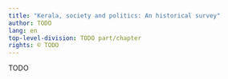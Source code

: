 ```yaml
---
title: "Kerala, society and politics: An historical survey"
author: TODO
lang: en
top-level-division: TODO part/chapter
rights: © TODO
---
```


TODO

